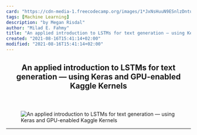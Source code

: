 ```yaml
---
card: "https://cdn-media-1.freecodecamp.org/images/1*JxNsHuuN9ESnlzDntuBqBQ.png"
tags: [Machine Learning]
description: "by Megan Risdal"
author: "Milad E. Fahmy"
title: "An applied introduction to LSTMs for text generation — using Keras and GPU-enabled Kaggle Kernels"
created: "2021-08-16T15:41:14+02:00"
modified: "2021-08-16T15:41:14+02:00"
---
```

<div class="site-wrapper">
<main id="site-main" class="site-main outer">
<div class="inner">
<article class="post-full post tag-machine-learning tag-neural-networks tag-data-science tag-python tag-tensorflow ">
<header class="post-full-header">
<h1 class="post-full-title">An applied introduction to LSTMs for text generation — using Keras and GPU-enabled Kaggle Kernels</h1>
</header>
<figure class="post-full-image">
<picture>
<source media="(max-width: 700px)" sizes="1px" srcset="data:image/gif;base64,R0lGODlhAQABAIAAAAAAAP///yH5BAEAAAAALAAAAAABAAEAAAIBRAA7 1w">
<source media="(min-width: 701px)" sizes="(max-width: 800px) 400px,
(max-width: 1170px) 700px,
1400px" srcset="https://cdn-media-1.freecodecamp.org/images/1*JxNsHuuN9ESnlzDntuBqBQ.png 300w,
https://cdn-media-1.freecodecamp.org/images/1*JxNsHuuN9ESnlzDntuBqBQ.png 600w,
https://cdn-media-1.freecodecamp.org/images/1*JxNsHuuN9ESnlzDntuBqBQ.png 1000w,
https://cdn-media-1.freecodecamp.org/images/1*JxNsHuuN9ESnlzDntuBqBQ.png 2000w">
<img onerror="this.style.display='none'" src="https://cdn-media-1.freecodecamp.org/images/1*JxNsHuuN9ESnlzDntuBqBQ.png" alt="An applied introduction to LSTMs for text generation — using Keras and GPU-enabled Kaggle Kernels">
</picture>
</figure>
<section class="post-full-content">
<div class="post-content medium-migrated-article">
</div>
<hr>
</section>
</article>
</div>
</main>
</div>
<!-- Google Tag Manager (noscript) -->
<!-- End Google Tag Manager (noscript) -->
